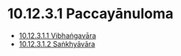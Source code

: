 # 10.12.3.1 Paccayānuloma

* [10.12.3.1.1 Vibhaṅgavāra](10.12.3.1/10.12.3.1.1.md)
* [10.12.3.1.2 Saṅkhyāvāra](10.12.3.1/10.12.3.1.2.md)
